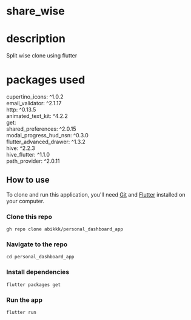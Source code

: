 # share_wise

# description
Split wise clone using flutter

# packages used
  cupertino_icons: ^1.0.2<br/>
  email_validator: ^2.1.17<br/>
  http: ^0.13.5<br/>
  animated_text_kit: ^4.2.2<br/>
  get:<br/>
  shared_preferences: ^2.0.15<br/>
  modal_progress_hud_nsn: ^0.3.0<br/>
  flutter_advanced_drawer: ^1.3.2<br/>
  hive: ^2.2.3<br/>
  hive_flutter: ^1.1.0<br/>
  path_provider: ^2.0.11<br/>

## How to use

To clone and run this application, you'll need [Git](https://git-scm.com/downloads)
and [Flutter](https://flutter.dev/docs/get-started/install) installed on your computer.

### Clone this repo

```
gh repo clone abikkk/personal_dashboard_app
```

### Navigate to the repo

```
cd personal_dashboard_app
```

### Install dependencies

```
flutter packages get
```

### Run the app

```
flutter run
```
